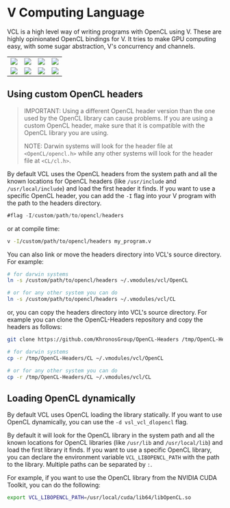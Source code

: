 # V Computing Language

VCL is a high level way of writing programs with OpenCL using V.
These are highly opinionated OpenCL bindings for V. It tries to make GPU computing easy,
with some sugar abstraction, V's concurrency and channels.

|                                      |                                |                |                       |
| :----------------------------------: | :----------------------------: | :------------: | :-------------------: |
|       ![][sierpinski_triangle]       | ![][mandelbrot_blue_red_black] |   ![][julia]   | ![][mandelbrot_basic] |
| ![][mandelbrot_pseudo_random_colors] |   ![][sierpinski_triangle2]    | ![][julia_set] |   ![][julia_basic]    |

## Using custom OpenCL headers

> IMPORTANT: Using a different OpenCL header version than the one used by the OpenCL library
> can cause problems. If you are using a custom OpenCL header, make sure that it is
> compatible with the OpenCL library you are using.
>
> NOTE: Darwin systems will look for the header file at `<OpenCL/opencl.h>` while any other
> systems will look for the header file at `<CL/cl.h>`.

By default VCL uses the OpenCL headers from the system path and all the known
locations for OpenCL headers (like `/usr/include` and `/usr/local/include`) and load the first
header it finds. If you want to use a specific OpenCL header,
you can add the `-I` flag into your V program with the path to the headers directory.

```v
#flag -I/custom/path/to/opencl/headers
```

or at compile time:

```sh
v -I/custom/path/to/opencl/headers my_program.v
```

You can also link or move the headers directory into VCL's source directory. For example:

```sh
# for darwin systems
ln -s /custom/path/to/opencl/headers ~/.vmodules/vcl/OpenCL

# or for any other system you can do
ln -s /custom/path/to/opencl/headers ~/.vmodules/vcl/CL
```

or, you can copy the headers directory into VCL's source directory.
For example you can clone the OpenCL-Headers repository and copy the headers as follows:

```sh
git clone https://github.com/KhronosGroup/OpenCL-Headers /tmp/OpenCL-Headers

# for darwin systems
cp -r /tmp/OpenCL-Headers/CL ~/.vmodules/vcl/OpenCL

# or for any other system you can do
cp -r /tmp/OpenCL-Headers/CL ~/.vmodules/vcl/CL
```

## Loading OpenCL dynamically

By default VCL uses OpenCL loading the library statically. If you want to use OpenCL
dynamically, you can use the `-d vsl_vcl_dlopencl` flag.

By default it will look for the OpenCL library in the system path and all the known
locations for OpenCL libraries (like `/usr/lib` and `/usr/local/lib`) and load the first
library it finds. If you want to use a specific OpenCL library,
you can declare the environment variable `VCL_LIBOPENCL_PATH` with
the path to the library. Multiple paths can be separated by `:`.

For example, if you want to use the OpenCL library from the NVIDIA CUDA Toolkit, you can
do the following:

```sh
export VCL_LIBOPENCL_PATH=/usr/local/cuda/lib64/libOpenCL.so
```

<!-- Images -->

[sierpinski_triangle]: https://raw.githubusercontent.com/vlang/vsl/main/vcl/static/sierpinski_triangle.png
[mandelbrot_blue_red_black]: https://raw.githubusercontent.com/vlang/vsl/main/vcl/static/mandelbrot_blue_red_black.png
[julia]: https://raw.githubusercontent.com/vlang/vsl/main/vcl/static/julia.png
[mandelbrot_basic]: https://raw.githubusercontent.com/vlang/vsl/main/vcl/static/mandelbrot_basic.png
[mandelbrot_pseudo_random_colors]: https://raw.githubusercontent.com/vlang/vsl/main/vcl/static/mandelbrot_pseudo_random_colors.png
[sierpinski_triangle2]: https://raw.githubusercontent.com/vlang/vsl/main/vcl/static/sierpinski_triangle2.png
[julia_set]: https://raw.githubusercontent.com/vlang/vsl/main/vcl/static/julia_set.png
[julia_basic]: https://raw.githubusercontent.com/vlang/vsl/main/vcl/static/julia_basic.png
